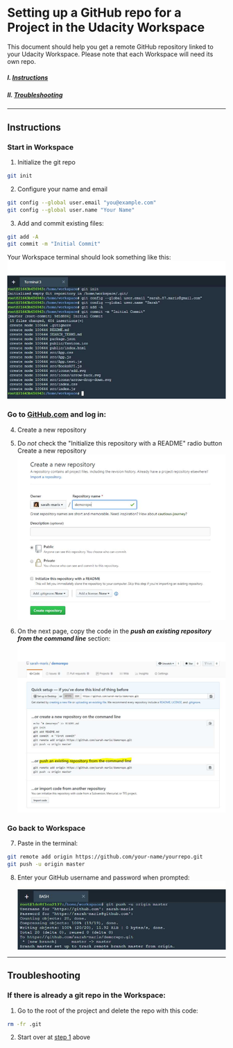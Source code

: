# Setting up a GitHub repo for a Project in the Udacity Workspace


This document should help you get a remote GitHub repository linked to your Udacity Workspace.  Please note that each Workspace will need its own repo.

##### I. [Instructions](#instructions)  
##### II.  [Troubleshooting](#troubleshooting)

---
## Instructions

### Start in Workspace

1. Initialize the git repo
```bash
git init
```

2. Configure your name and email
```bash
git config --global user.email "you@example.com"
git config --global user.name "Your Name"
```

3. Add and commit existing files:
```bash
git add -A
git commit -m "Initial Commit"
```
Your Workspace terminal should look something like this:
![Workspace Terminal](./images/demo-repo-Workspace.jpg)


### Go to **[GitHub.com](https://github.com/)** and log in:

4. Create a new repository

5. Do _not_ check the "Initialize this repository with a README" radio button
   Create a new repository
![GitHub initialize new repo](./images/demo-repo-initialize.jpg?raw=true)

6. On the next page, copy the code in the ***push an existing repository from the command line*** section:
&nbsp;  
![GitHub setup remote](./images/demo-repo-push.jpg)



### Go back to Workspace

7.  Paste in the terminal:
```bash
git remote add origin https://github.com/your-name/yourrepo.git
git push -u origin master
```

8.  Enter your GitHub username and password when prompted:
![Workspace Terminal](./images/demo-repo-workspace-2.jpg)

---

## Troubleshooting

### If there is already a git repo in the Workspace:
1. Go to the root of the project and delete the repo with this code:
```bash
rm -fr .git
```

2. Start over at [step 1](#instructions) above
